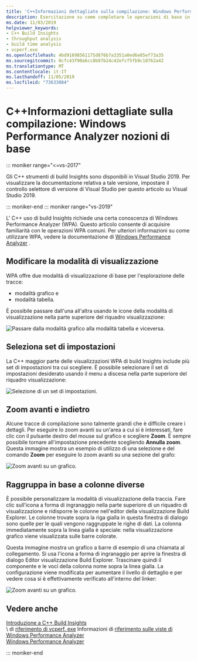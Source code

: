 ```yaml
---
title: 'C++Informazioni dettagliate sulla compilazione: Windows Performance Analyzer nozioni di base'
description: Esercitazione su come completare le operazioni di base in Windows Performance Analyzer.
ms.date: 11/03/2019
helpviewer_keywords:
- C++ Build Insights
- throughput analysis
- build time analysis
- vcperf.exe
ms.openlocfilehash: 4bd91698561175d876b7a3351a0ed6e85ef73a35
ms.sourcegitcommit: 0cfc43f90a6cc8b97b24c42efcf5fb9c18762a42
ms.translationtype: MT
ms.contentlocale: it-IT
ms.lasthandoff: 11/05/2019
ms.locfileid: "73633084"
---
```

# <a name="c-build-insights-windows-performance-analyzer-basics"></a>C++Informazioni dettagliate sulla compilazione: Windows Performance Analyzer nozioni di base

::: moniker range="<=vs-2017"

Gli C++ strumenti di build Insights sono disponibili in Visual Studio 2019. Per visualizzare la documentazione relativa a tale versione, impostare il controllo selettore di versione di Visual Studio per questo articolo su Visual Studio 2019.

::: moniker-end
::: moniker range="vs-2019"

L' C++ uso di build Insights richiede una certa conoscenza di Windows Performance Analyzer (WPA). Questo articolo consente di acquisire familiarità con le operazioni WPA comuni. Per ulteriori informazioni su come utilizzare WPA, vedere la documentazione di [Windows Performance Analyzer](/windows-hardware/test/wpt/windows-performance-analyzer) .

## <a name="change-the-view-mode"></a>Modificare la modalità di visualizzazione

WPA offre due modalità di visualizzazione di base per l'esplorazione delle tracce:

- modalità grafico e
- modalità tabella.

È possibile passare dall'una all'altra usando le icone della modalità di visualizzazione nella parte superiore del riquadro visualizzazione:

![Passare dalla modalità grafico alla modalità tabella e viceversa.](media/wpa-switching-view-mode.gif)

## <a name="select-presets"></a>Seleziona set di impostazioni

La C++ maggior parte delle visualizzazioni WPA di build Insights include più set di impostazioni tra cui scegliere. È possibile selezionare il set di impostazioni desiderato usando il menu a discesa nella parte superiore del riquadro visualizzazione:

![Selezione di un set di impostazioni.](media/wpa-presets.png)

## <a name="zoom-in-and-out"></a>Zoom avanti e indietro

Alcune tracce di compilazione sono talmente grandi che è difficile creare i dettagli. Per eseguire lo zoom avanti su un'area a cui si è interessati, fare clic con il pulsante destro del mouse sul grafico e scegliere **Zoom**. È sempre possibile tornare all'impostazione precedente scegliendo **Annulla zoom**. Questa immagine mostra un esempio di utilizzo di una selezione e del comando **Zoom** per eseguire lo zoom avanti su una sezione del grafo:

![Zoom avanti su un grafico.](media/wpa-zooming.gif)

## <a name="group-by-different-columns"></a>Raggruppa in base a colonne diverse

È possibile personalizzare la modalità di visualizzazione della traccia. Fare clic sull'icona a forma di ingranaggio nella parte superiore di un riquadro di visualizzazione e ridisporre le colonne nell'editor della visualizzazione Build Explorer. Le colonne trovate sopra la riga gialla in questa finestra di dialogo sono quelle per le quali vengono raggruppate le righe di dati. La colonna immediatamente sopra la linea gialla è speciale: nella visualizzazione grafico viene visualizzata sulle barre colorate.

Questa immagine mostra un grafico a barre di esempio di una chiamata al collegamento. Si usa l'icona a forma di ingranaggio per aprire la finestra di dialogo Editor visualizzazione Build Explorer. Trascinare quindi il componente e le voci della colonna nome sopra la linea gialla. La configurazione viene modificata per aumentare il livello di dettaglio e per vedere cosa si è effettivamente verificato all'interno del linker:

![Zoom avanti su un grafico.](media/wpa-grouping.gif)

## <a name="see-also"></a>Vedere anche

[Introduzione a C++ Build Insights](get-started-with-cpp-build-insights.md)\
\ di [riferimento di vcperf. exe](vcperf-reference.md)
Informazioni di [riferimento sulle viste di Windows Performance Analyzer](wpa-views-reference.md)\
[Windows Performance Analyzer](/windows-hardware/test/wpt/windows-performance-analyzer)

::: moniker-end
